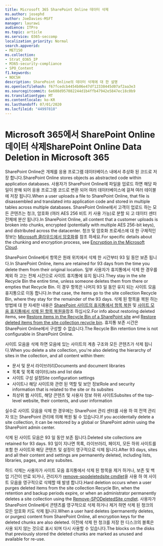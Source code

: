 ```yaml
---
title: Microsoft 365 SharePoint Online 데이터 삭제
ms.author: josephd
author: JoeDavies-MSFT
manager: laurawi
audience: ITPro
ms.topic: article
ms.service: O365-seccomp
localization_priority: Normal
search.appverid:
- MET150
ms.collection:
- Strat_O365_IP
- M365-security-compliance
- SPO_Content
f1.keywords:
- NOCSH
description: SharePoint Online의 데이터 삭제에 대 한 설명
ms.openlocfilehash: f67fcedcb4454b06e47df12338445d07af2aa3e3
ms.sourcegitcommit: 6e608d957082244d1b4ffb47942e5847ec18c0b9
ms.translationtype: MT
ms.contentlocale: ko-KR
ms.lasthandoff: 07/01/2020
ms.locfileid: "44997818"
---
```

# <a name="sharepoint-online-data-deletion-in-microsoft-365"></a><span data-ttu-id="dc53d-103">Microsoft 365에서 SharePoint Online 데이터 삭제</span><span class="sxs-lookup"><span data-stu-id="dc53d-103">SharePoint Online Data Deletion in Microsoft 365</span></span>

<span data-ttu-id="dc53d-104">SharePoint Online은 개체를 응용 프로그램 데이터베이스 내에서 추상화 된 코드로 저장 합니다.</span><span class="sxs-lookup"><span data-stu-id="dc53d-104">SharePoint Online stores objects as abstracted code within application databases.</span></span> <span data-ttu-id="dc53d-105">사용자가 SharePoint Online에 파일을 업로드 하면 해당 파일이 분해 되어 응용 프로그램 코드로 변환 되어 여러 데이터베이스에 걸쳐 여러 테이블에 저장 됩니다.</span><span class="sxs-lookup"><span data-stu-id="dc53d-105">When a user uploads a file to SharePoint Online, that file is disassembled and translated into application code and stored in multiple tables across multiple databases.</span></span> <span data-ttu-id="dc53d-106">SharePoint Online에서 고객이 업로드 하는 모든 콘텐츠는 청크, 암호화 (여러 AES 256 비트 키 사용 가능)로 분할 되 고 데이터 센터 전체에 분산 됩니다.</span><span class="sxs-lookup"><span data-stu-id="dc53d-106">In SharePoint Online, all content that a customer uploads is broken into chunks, encrypted (potentially with multiple AES 256-bit keys), and distributed across the datacenter.</span></span> <span data-ttu-id="dc53d-107">청크 및 암호화 프로세스에 대 한 구체적인 정보는 [Microsoft 클라우드에서 암호화](https://docs.microsoft.com/microsoft-365/compliance/office-365-encryption-in-the-microsoft-cloud-overview)를 참조 하세요.</span><span class="sxs-lookup"><span data-stu-id="dc53d-107">For specific details about the chunking and encryption process, see [Encryption in the Microsoft Cloud](https://docs.microsoft.com/microsoft-365/compliance/office-365-encryption-in-the-microsoft-cloud-overview).</span></span> 

<span data-ttu-id="dc53d-108">SharePoint Online에서 항목은 원래 위치에서 삭제 한 시간부터 93 일 동안 보존 됩니다.</span><span class="sxs-lookup"><span data-stu-id="dc53d-108">In SharePoint Online, items are retained for 93 days from the time you delete them from their original location.</span></span> <span data-ttu-id="dc53d-109">일부 사용자가 휴지통에서 삭제 한 경우를 제외 하 고는 전체 시간으로 사이트 휴지통에 유지 됩니다.</span><span class="sxs-lookup"><span data-stu-id="dc53d-109">They stay in the site Recycle Bin the entire time, unless someone deletes them from there or empties that Recycle Bin.</span></span> <span data-ttu-id="dc53d-110">이 경우 항목은 나머지 93 일 동안 유지 되는 사이트 모음 휴지통으로 이동 합니다.</span><span class="sxs-lookup"><span data-stu-id="dc53d-110">In that case, the items go to the site collection Recycle Bin, where they stay for the remainder of the 93 days.</span></span> <span data-ttu-id="dc53d-111">삭제 된 항목을 복원 하는 방법에 대 한 자세한 내용은 [SharePoint 사이트의 휴지통에서 항목 복원](https://support.office.com/article/6df466b6-55f2-4898-8d6e-c0dff851a0be#ID0EAADAAA=Online
) 및 [사이트 모음 휴지통에서 삭제 된 항목 복원을](https://support.office.com/article/5fa924ee-16d7-487b-9a0a-021b9062d14b)참조 하십시오.</span><span class="sxs-lookup"><span data-stu-id="dc53d-111">For info about restoring deleted items, see [Restore items in the Recycle Bin of a SharePoint site](https://support.office.com/article/6df466b6-55f2-4898-8d6e-c0dff851a0be#ID0EAADAAA=Online
) and [Restore deleted items from the site collection recycle bin](https://support.office.com/article/5fa924ee-16d7-487b-9a0a-021b9062d14b).</span></span> <span data-ttu-id="dc53d-112">휴지통 보존 시간은 SharePoint Online에서 구성할 수 없습니다.</span><span class="sxs-lookup"><span data-stu-id="dc53d-112">The Recycle Bin retention time is not configurable in SharePoint Online.</span></span>

<span data-ttu-id="dc53d-113">사이트 모음을 삭제 하면 모음에 있는 사이트의 계층 구조와 모든 콘텐츠가 삭제 됩니다.</span><span class="sxs-lookup"><span data-stu-id="dc53d-113">When you delete a site collection, you're also deleting the hierarchy of sites in the collection, and all content within them:</span></span>

- <span data-ttu-id="dc53d-114">문서 및 문서 라이브러리</span><span class="sxs-lookup"><span data-stu-id="dc53d-114">Documents and document libraries</span></span>
- <span data-ttu-id="dc53d-115">목록 및 목록 데이터</span><span class="sxs-lookup"><span data-stu-id="dc53d-115">Lists and list data</span></span>
- <span data-ttu-id="dc53d-116">사이트 구성 설정</span><span class="sxs-lookup"><span data-stu-id="dc53d-116">Site configuration settings</span></span>
- <span data-ttu-id="dc53d-117">사이트나 해당 사이트와 관련 된 역할 및 보안 정보</span><span class="sxs-lookup"><span data-stu-id="dc53d-117">Role and security information that is related to the site or its subsites</span></span>
- <span data-ttu-id="dc53d-118">최상위 웹 사이트, 해당 콘텐츠 및 사용자 정보 하위 사이트</span><span class="sxs-lookup"><span data-stu-id="dc53d-118">Subsites of the top-level website, their contents, and user information</span></span>

<span data-ttu-id="dc53d-119">실수로 사이트 모음을 삭제 한 경우에는 SharePoint 관리 센터를 사용 하 여 전역 관리자 또는 SharePoint 관리에 의해 복원 될 수 있습니다.</span><span class="sxs-lookup"><span data-stu-id="dc53d-119">If you accidentally delete a site collection, it can be restored by a global or SharePoint admin using the SharePoint admin center.</span></span>

<span data-ttu-id="dc53d-120">삭제 된 사이트 모음은 93 일 동안 보존 됩니다.</span><span class="sxs-lookup"><span data-stu-id="dc53d-120">Deleted site collections are retained for 93 days.</span></span> <span data-ttu-id="dc53d-121">93 일이 지나면 목록, 라이브러리, 페이지, 모든 하위 사이트를 포함 한 사이트와 해당 콘텐츠 및 설정이 영구적으로 삭제 됩니다.</span><span class="sxs-lookup"><span data-stu-id="dc53d-121">After 93 days, sites and all their content and settings are permanently deleted, including lists, libraries, pages, and any subsites.</span></span>

<span data-ttu-id="dc53d-122">하드 삭제는 사용자가 사이트 모음 휴지통에서 삭제 된 항목을 제거 하거나, 보존 및 백업 기간이 만료 되거나, 관리자가 [remove-spodeletedsite cmdlet](/powershell/module/sharepoint-online/Remove-SPODeletedSite?view=sharepoint-ps)을 사용 하 여 사이트 모음을 영구적으로 삭제할 때 발생 합니다.</span><span class="sxs-lookup"><span data-stu-id="dc53d-122">Hard deletion occurs when a user purges deleted items from the site collection Recycle Bin, when the retention and backup periods expire, or when an administrator permanently deletes a site collection using the [Remove-SPODeletedSite cmdlet](/powershell/module/sharepoint-online/Remove-SPODeletedSite?view=sharepoint-ps).</span></span> <span data-ttu-id="dc53d-123">사용자가 SharePoint Online에서 콘텐츠를 영구적으로 삭제 하거나 제거 하면 삭제 된 청크의 모든 암호화 키도 삭제 됩니다.</span><span class="sxs-lookup"><span data-stu-id="dc53d-123">When a user hard deletes (permanently deletes, or purges) content from SharePoint Online, all encryption keys for the deleted chunks are also deleted.</span></span> <span data-ttu-id="dc53d-124">이전에 삭제 한 청크를 저장 한 디스크의 블록은 사용 되지 않는 것으로 표시 되며 다시 사용할 수 있습니다.</span><span class="sxs-lookup"><span data-stu-id="dc53d-124">The blocks on the disks that previously stored the deleted chunks are marked as unused and available for re-use.</span></span>
